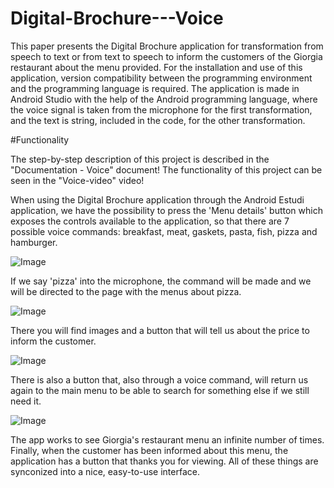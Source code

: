 # Digital-Brochure---Voice
 This paper presents the Digital Brochure application for transformation from speech to text or from text to speech to inform the customers of the Giorgia restaurant about the menu provided. For the installation and use of this application, version compatibility between the programming environment and the programming language is required. The application is made in Android Studio with the help of the Android programming language, where the voice signal is taken from the microphone for the first transformation, and the text is string, included in the code, for the other transformation.

 #Functionality

 The step-by-step description of this project is described in the "Documentation - Voice" document!
 The functionality of this project can be seen in the "Voice-video" video!

 When using the Digital Brochure application through the Android Estudi application, we have the possibility to press the 'Menu details' button which exposes the controls available to the application, so that there are 7 possible voice commands: breakfast, meat, gaskets, pasta, fish, pizza and hamburger.
 
 ![Image](https://github.com/user-attachments/assets/bb3cd4b7-7aab-4f2a-a4ce-24c44e94e280)

 If we say 'pizza' into the microphone, the command will be made and we will be directed to the page with the menus about pizza.

 ![Image](https://github.com/user-attachments/assets/ed02a9cd-9fdf-47eb-8219-6a76342a2847)

There you will find images and a button that will tell us about the price to inform the customer.

![Image](https://github.com/user-attachments/assets/8891247d-56a1-4733-a975-9de66b388ee6)

There is also a button that, also through a voice command, will return us again to the main menu to be able to search for something else if we still need it.

![Image](https://github.com/user-attachments/assets/d6f57e81-d403-4713-937a-72e7b322a129)

The app works to see Giorgia's restaurant menu an infinite number of times. Finally, when the customer has been informed about this menu, the application has a button that thanks you for viewing. All of these things are synconized into a nice, easy-to-use interface.


 

 

 
